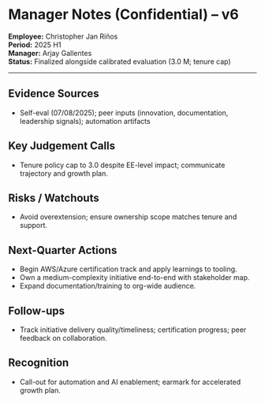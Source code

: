 # Manager Notes (Confidential) – v6

**Employee:** Christopher Jan Riños  
**Period:** 2025 H1  
**Manager:** Arjay Gallentes  
**Status:** Finalized alongside calibrated evaluation (3.0 M; tenure cap)

---

## Evidence Sources
- Self-eval (07/08/2025); peer inputs (innovation, documentation, leadership signals); automation artifacts

## Key Judgement Calls
- Tenure policy cap to 3.0 despite EE-level impact; communicate trajectory and growth plan.

## Risks / Watchouts
- Avoid overextension; ensure ownership scope matches tenure and support.

## Next-Quarter Actions
- Begin AWS/Azure certification track and apply learnings to tooling.  
- Own a medium-complexity initiative end-to-end with stakeholder map.  
- Expand documentation/training to org-wide audience.

## Follow-ups
- Track initiative delivery quality/timeliness; certification progress; peer feedback on collaboration.

## Recognition
- Call-out for automation and AI enablement; earmark for accelerated growth plan.
